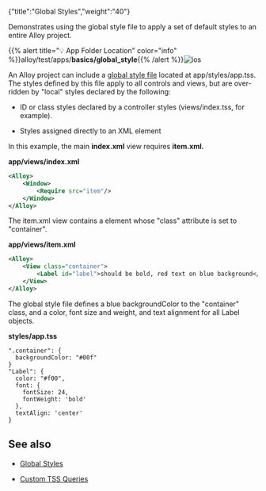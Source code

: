 {"title":"Global Styles","weight":"40"}

Demonstrates using the global style file to apply a set of default styles to an entire Alloy project.

{{% alert title="💡 App Folder Location" color="info" %}}alloy/test/apps/**basics/global\_style**{{% /alert %}}![ios](/Images/appc/download/attachments/41845687/ios.png)

An Alloy project can include a [global style file](/docs/appc/Alloy_Framework/Alloy_Guide/Alloy_Views/Alloy_Styles_and_Themes/#global-styles) located at app/styles/app.tss. The styles defined by this file apply to all controls and views, but are over-ridden by "local" styles declared by the following:

* ID or class styles declared by a controller styles (views/index.tss, for example).

* Styles assigned directly to an XML element

In this example, the main **index.xml** view requires **item.xml.**

**app/views/index.xml**

```xml
<Alloy>
    <Window>
        <Require src="item"/>
    </Window>
</Alloy>
```

The item.xml view contains a <View/> element whose "class" attribute is set to "container".

**app/views/item.xml**

```xml
<Alloy>
    <View class="container">
        <Label id="label">should be bold, red text on blue background</Label>
    </View>
</Alloy>
```

The global style file defines a blue backgroundColor to the "container" class, and a color, font size and weight, and text alignment for all Label objects.

**styles/app.tss**

```
".container": {
  backgroundColor: "#00f"
}
"Label": {
  color: "#f00",
  font: {
    fontSize: 24,
    fontWeight: 'bold'
  },
  textAlign: 'center'
}
```

## See also

* [Global Styles](#undefined)

* [Custom TSS Queries](/docs/appc/Alloy_Framework/Alloy_Guide/Alloy_Test_Apps/Advanced/Custom_TSS_Queries/)
